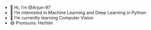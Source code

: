- 👋 Hi, I’m @Arjun-97
- 👀 I’m interested in Machine Learning and Deep Learning in Python
- 🌱 I’m currently learning Computer Vision
- 😄 Pronouns: He/him

<!---
Arjun-97/Arjun-97 is a ✨ special ✨ repository because its `README.md` (this file) appears on your GitHub profile.
You can click the Preview link to take a look at your changes.
--->
